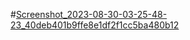 #[Screenshot_2023-08-30-03-25-48-23_40deb401b9ffe8e1df2f1cc5ba480b12](https://github.com/Dsa-anveshan-megh/Dsa-anveshan-megh/assets/143553110/abf5be8d-0188-4514-ab80-d4c52f082c3f)
